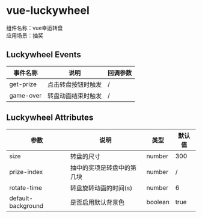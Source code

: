 # vue-luckywheel

组件名称：vue幸运转盘  
应用场景：抽奖

## Luckywheel Events
| 事件名称 | 说明 | 回调参数 |
| ------ | ------ | ------ |
| get-prize | 点击转盘按钮时触发 | / |
| game-over | 转盘动画结束时触发 | / |

## Luckywheel Attributes
| 参数 | 说明 | 类型 | 默认值 |
| ------ | ------ | ------ | ----- |
| size | 转盘的尺寸 | number | 300 |
| prize-index | 抽中的奖项是转盘中的第几块 | number | / |
| rotate-time | 转盘旋转动画的时间(s) | number | 6 |
| default-background | 是否启用默认背景色 | boolean | true |
